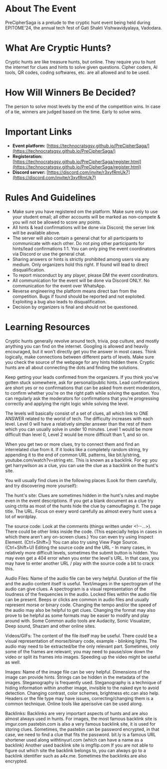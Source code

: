 # About The Event
PreCipherSaga is a prelude to the cryptic hunt event being held during EPITOME'24, the annual tech fest of Gati Shakti Vishwavidyalaya, Vadodara.

# What Are Cryptic Hunts?
Cryptic hunts are like treasure hunts, but online. They require you to hunt the internet for clues and hints to solve given questions. Cipher coders, AI tools, QR codes, coding softwares, etc. are all allowed and to be used.

# How Will Winners Be Decided? 
The person to solve most levels by the end of the competition wins. In case of a tie, winners are judged based on the time. Early to solve wins. 

# Important Links
- **Event platform:** [https://technocratsgsv.github.io/PreCipherSaga/](https://technocratsgsv.github.io/PreCipherSaga/)
- **Registeration:** [https://technocratsgsv.github.io/PreCipherSaga/register.html](https://technocratsgsv.github.io/PreCipherSaga/register.html)
- **Discord server:** [https://discord.com/invite/r3xyfRmUk7](https://discord.com/invite/r3xyfRmUk7)

# Rules And Guidelines
- Make sure you have registered om the platform. Make sure only to use your student email; all other accounts will be marked as non-compete & you will not be allowed to score any points.
- All hints & lead confirmations will be done via Discord; the server link will be available above.
- The server will also contain a general chat for all participants to communicate with each other. Do not ping other participants for hints/lead confirmations 1:1. You can only ping the event coordinators via Discord or use the general chat.
- Sharing answers or hints is strictly prohibited among users via any medium. Only organizers hold this right. If found will lead to direct disqualification.
- To report misconduct by any player, please DM the event coordinators.
- All communication for the event will be done via Discord ONLY. No communication for the event over WhatsApp.
- Reverse engineering the platform means direct ban from the competition. Bugs if found should be reported and not exploited. Exploiting a bug also leads to disqualification.
- Decision by organizers is final and should not be questioned.

# Learning Resources
Cryptic hunts generally revolve around tech, trivia, pop culture, and mostly anything you can find on the internet. Googling is allowed and heavily encouraged, but it won't directly get you the answer in most cases. Think logically, make connections between different parts of levels. Make sure you check the source of the webpage for any hints hidden there. Cryptic hunts are all about connecting the dots and finding the solutions.

Keep getting your leads confirmed from the organizers. If you think you've gotten stuck somewhere, ask for personal/public hints. Lead confirmations are short yes or no confirmations that can be asked from event moderators, to confirm whether you're on the right path while solving the question. You can regularly ask the moderators for confirmations that you're progressing correctly and applying the right logic while solving the level.

The levels will basically consist of a set of clues, all which link to ONE ANSWER related to the world of tech. The difficulty increases with each level. Level 0 will have a relatively simpler answer than the rest of them which you can usually solve in under 10 minutes. Level 1 would be more difficult than level 0, Level 2 would be more difficult than 1, and so on.

When you get two or more clues, try to connect them and find an interrelated clue from it. If it looks like a completely random string, try appending it to the end of common URL patterns, like bit.ly/string, youtube.com/watch?v=string etc. This is known as a backlink. For eg: you get harrywilson as a clue, you can use the clue as a backlink on the hunt's site.


You will usually find clues in the following places (Look for them carefully, and try discovering more yourself):

The hunt's site:
Clues are sometimes hidden in the hunt's rules and maybe even in the event descriptions. If you get a blank document as a clue try using ctrita as most of the hunts hide the clue by camouflaging it.
The page title.
The URL.
Focus on every word carefully as almost every hunt uses a lot of wordplay.

The source code:
Look at the comments (things written under <!--...>).
There could be other links inside the code. (This especially helps in cases in which there aren't any on-screen clues.)
You can even try using Inspect Element. (Ctrl+Shift+|)
You can also try using View Page Source. (Ctrl+Shift+U)
Editing the source code and the URL - In many cases, in relatively more difficult levels, sometimes the submit button is hidden. You may even get a 404 error when you enter the level's URL. In that case, you may have to enter another URL / play with the source code a bit to crack this.

Audio Files:
Name of the audio file can be very helpful.
Duration of the file and the audio content itself is useful.
Text/images in the spectrogram of the audio can give clues. A spectrogram is a visual representation of the loudness of the frequencies in the audio.
Locked files within the audio file can be present.
Beeps or clicks are common in audio files and usually represent morse or binary code.
Changing the tempo and/or the speed of the audio may also be helpful to get clues.
Changing the format may also prove to be helpful as some formats may be easier to modify and play around with.
Some Common audio tools are Audacity, Sonic Visualizer, Deep sound, Shazam and other online sites.

Videos/GIFs:
The content of the file itself may be useful.
There could be a visual representation of morse/binary code, example - blinking lights.
The audio may need to be extracted/be the only relevant part.
Sometimes, only some of the frames are relevant; you may need to pause/slow down the video or split its frames into images.
Speeding up the video might be useful as well.

Images:
Name of the image file can be very helpful.
Dimensions of the image can provide hints.
Strings can be hidden in the metadata of the images.
Steganography is frequently used. Steganography is a technique of hiding information within another image, invisible to the naked eye to avoid detection.
Changing contrast, color schemes, brightness etc.can also help.
Headers or the file type may have issues, correcting/changing them is a common technique.
Online tools like aperisolve can be used along.

Backlinks:
Backlinks are very important aspects of hunts and are also almost always used in hunts.
For images, the most famous backlink site is imgur.com
pastebin.com is also a very famous backlink site, it is used for storing clues. Sometimes, the pastebin can be password encrypted, in that case, we need to find a clue that fits the password.
bit.ly is a famous URL shortener used along withtinyurl.com (which can have a name as a backlink)
Another used backlink site is imgflip.com
If you are not able to figure out which site the backlink belongs to, you can always go to a backlink identifier such as a4x.me.
Sometimes the backlinks are also encrypted.
